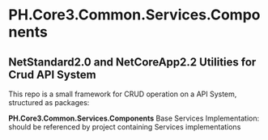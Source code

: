 ﻿# PH.Core3.Common.Services.Components

## NetStandard2.0 and NetCoreApp2.2 Utilities for Crud API System

This repo is a small framework for CRUD operation on a API System, structured as packages:


**PH.Core3.Common.Services.Components**  Base Services Implementation: should be referenced by project containing Services implementations  